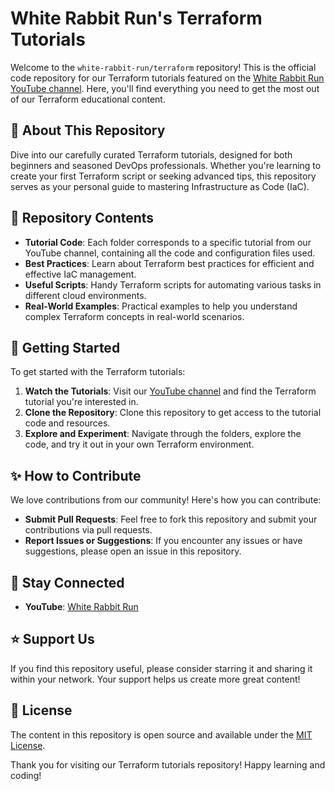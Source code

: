 # White Rabbit Run's Terraform Tutorials

Welcome to the `white-rabbit-run/terraform` repository! This is the official code repository for our Terraform tutorials featured on the [White Rabbit Run YouTube channel](https://www.youtube.com/channel/UCw7KyulneS9kPivAwA418zA). Here, you'll find everything you need to get the most out of our Terraform educational content.

## 🌟 About This Repository

Dive into our carefully curated Terraform tutorials, designed for both beginners and seasoned DevOps professionals. Whether you're learning to create your first Terraform script or seeking advanced tips, this repository serves as your personal guide to mastering Infrastructure as Code (IaC).

## 📁 Repository Contents

- **Tutorial Code**: Each folder corresponds to a specific tutorial from our YouTube channel, containing all the code and configuration files used.
- **Best Practices**: Learn about Terraform best practices for efficient and effective IaC management.
- **Useful Scripts**: Handy Terraform scripts for automating various tasks in different cloud environments.
- **Real-World Examples**: Practical examples to help you understand complex Terraform concepts in real-world scenarios.

## 🚀 Getting Started

To get started with the Terraform tutorials:

1. **Watch the Tutorials**: Visit our [YouTube channel](https://www.youtube.com/channel/UCw7KyulneS9kPivAwA418zA) and find the Terraform tutorial you're interested in.
2. **Clone the Repository**: Clone this repository to get access to the tutorial code and resources.
3. **Explore and Experiment**: Navigate through the folders, explore the code, and try it out in your own Terraform environment.

## ✨ How to Contribute

We love contributions from our community! Here's how you can contribute:

- **Submit Pull Requests**: Feel free to fork this repository and submit your contributions via pull requests.
- **Report Issues or Suggestions**: If you encounter any issues or have suggestions, please open an issue in this repository.

## 🤝 Stay Connected

- **YouTube**: [White Rabbit Run](https://www.youtube.com/channel/UCw7KyulneS9kPivAwA418zA)

## ⭐ Support Us

If you find this repository useful, please consider starring it and sharing it within your network. Your support helps us create more great content!

## 📜 License

The content in this repository is open source and available under the [MIT License](LICENSE).

Thank you for visiting our Terraform tutorials repository! Happy learning and coding!

